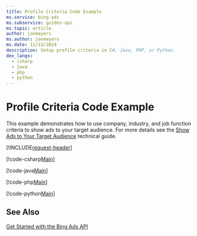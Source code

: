 ```yaml
---
title: Profile Criteria Code Example
ms.service: bing-ads
ms.subservice: guides-api
ms.topic: article
author: jonmeyers
ms.author: jonmeyers
ms.date: 11/13/2024
description: Setup profile criteria in C#, Java, PHP, or Python.
dev_langs:
  - csharp
  - java
  - php
  - python
---
```

# Profile Criteria Code Example
This example demonstrates how to use company, industry, and job function criteria to show ads to your target audience. For more details see the [Show Ads to Your Target Audience](show-ads-target-audience.md) technical guide. 

[!INCLUDE[request-header](./includes/code-tips.md)]

[!code-csharp[Main](../../../BingAds-dotNet-SDK/examples/BingAdsExamples/BingAdsExamplesLibrary/v13/ProfileCriteria.cs)]

[!code-java[Main](../../../BingAds-Java-SDK/examples/BingAdsDesktopApp/src/main/java/com/microsoft/bingads/examples/v13/ProfileCriteria.java)]

[!code-php[Main](../../../BingAds-PHP-SDK/samples/V13/ProfileCriteria.php)]

[!code-python[Main](../../../BingAds-Python-SDK/examples/v13/profile_criteria.py)]

## See Also
[Get Started with the Bing Ads API](get-started.md)  

